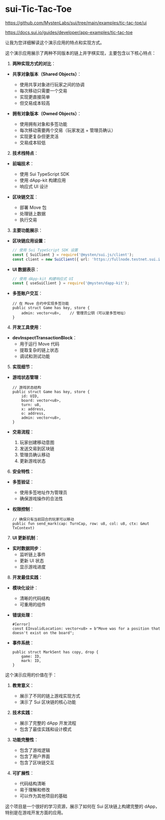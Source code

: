 # sui-Tic-Tac-Toe

https://github.com/MystenLabs/sui/tree/main/examples/tic-tac-toe/ui

https://docs.sui.io/guides/developer/app-examples/tic-tac-toe


让我为您详细解读这个演示应用的特点和实现方式。

这个演示应用展示了两种不同版本的链上井字棋实现，主要包含以下核心特点：

1. **两种实现方式的对比**：

- **共享对象版本（Shared Objects）**：
  - 使用共享对象进行玩家之间的协调
  - 每次移动只需要一个交易
  - 实现更直接简单
  - 但交易成本较高

- **拥有对象版本（Owned Objects）**：
  - 使用拥有对象和多签功能
  - 每次移动需要两个交易（玩家发送 + 管理员确认）
  - 实现更复杂但更灵活
  - 交易成本较低

2. **技术栈特点**：

- **前端技术**：
  - 使用 Sui TypeScript SDK
  - 使用 dApp-kit 构建应用
  - 响应式 UI 设计

- **区块链交互**：
  - 部署 Move 包
  - 处理链上数据
  - 执行交易

3. **主要功能展示**：

- **区块链应用设置**：
  ```typescript
  // 使用 Sui TypeScript SDK 设置
  const { SuiClient } = require('@mysten/sui.js/client');
  const client = new SuiClient({ url: 'https://fullnode.testnet.sui.io' });
  ```

- **UI 数据表示**：
  ```typescript
  // 使用 dApp-kit 构建响应式 UI
  const { useSuiClient } = require('@mysten/dapp-kit');
  ```

- **多签账户交互**：
  ```move
  // 在 Move 合约中实现多签功能
  public struct Game has key, store {
      admin: vector<u8>,    // 管理员公钥（可以是多签地址）
  }
  ```

4. **开发工具使用**：

- **devInspectTransactionBlock**：
  - 用于运行 Move 代码
  - 提取复杂的链上状态
  - 调试和测试功能

5. **实现细节**：

- **游戏状态管理**：
  ```move
  // 游戏状态结构
  public struct Game has key, store {
      id: UID,
      board: vector<u8>,
      turn: u8,
      x: address,
      o: address,
      admin: vector<u8>,
  }
  ```

- **交易流程**：
  1. 玩家创建移动意图
  2. 发送交易到区块链
  3. 管理员确认移动
  4. 更新游戏状态

6. **安全特性**：

- **多签验证**：
  - 使用多签地址作为管理员
  - 确保游戏操作的合法性

- **权限控制**：
  ```move
  // 确保只有当前回合的玩家可以移动
  public fun send_mark(cap: TurnCap, row: u8, col: u8, ctx: &mut TxContext)
  ```

7. **UI 更新机制**：

- **实时数据同步**：
  - 监听链上事件
  - 更新 UI 状态
  - 显示游戏进度

8. **开发最佳实践**：

- **模块化设计**：
  - 清晰的代码结构
  - 可重用的组件

- **错误处理**：
  ```move
  #[error]
  const EInvalidLocation: vector<u8> = b"Move was for a position that doesn't exist on the board";
  ```

- **事件系统**：
  ```move
  public struct MarkSent has copy, drop {
      game: ID,
      mark: ID,
  }
  ```

这个演示应用的价值在于：

1. **教育意义**：
   - 展示了不同的链上游戏实现方式
   - 演示了 Sui 区块链的核心功能

2. **技术实践**：
   - 展示了完整的 dApp 开发流程
   - 包含了最佳实践和设计模式

3. **功能完整性**：
   - 包含了游戏逻辑
   - 包含了用户界面
   - 包含了区块链交互

4. **可扩展性**：
   - 代码结构清晰
   - 易于理解和修改
   - 可以作为其他项目的基础

这个项目是一个很好的学习资源，展示了如何在 Sui 区块链上构建完整的 dApp，特别是在游戏开发方面的应用。

